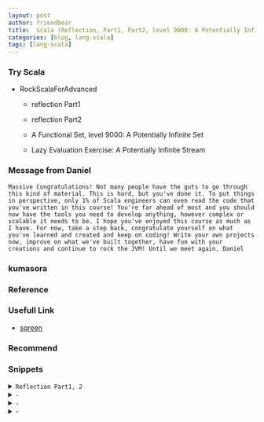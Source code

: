 ```yaml
---
layout: post
author: friendbear
title:  Scala (Reflection, Part1, Part2, level 9000: A Potentially Infinite Set)
categories: [blog, lang-scala]
tags: [lang-scala]
---
```


### Try Scala
- RockScalaForAdvanced
  - reflection Part1
  - reflection Part2

  - A Functional Set, level 9000: A Potentially Infinite Set
  - Lazy Evaluation Exercise: A Potentially Infinite Stream


### Message from Daniel
```
Massive Congratulations! Not many people have the guts to go through this kind of material. This is hard, but you've done it. To put things in perspective, only 1% of Scala engineers can even read the code that you've written in this course! You're far ahead of most and you should now have the tools you need to develop anything, however complex or scalable it needs to be. I hope you've enjoyed this course as much as I have. For now, take a step back, congratulate yourself on what you've learned and created and keep on coding! Write your own projects now, improve on what we've built together, have fun with your creations and continue to rock the JVM! Until we meet again, Daniel
```
### kumasora

### Reference

### Usefull Link
- [sqreen](https://my.sqreen.io/login)
### Recommend


### Snippets

<details>
<summary><code>Reflection Part1, 2</code></summary>
<pre>
<code>
#!/usr/bin/env amm
@main
def Reflection(args: String*) = {
  // reflection + macros + quasiquotes => METAPROGRAMING

  case class Person(name: String) {
    def sayMyName(): Unit = println(s"Hi, my name is $name")
  }

  // 0 - import
  import scala.reflect.runtime.{universe => ru}

  // 1 - MIRROR
  val m = ru.runtimeMirror(getClass.getClassLoader)

  // 2 - create a class object = "description"
  val clazz = m.staticClass("typesystem.Reflection.Person") // creating a class object by Name
  // 3 - create a reflected mirror = "can DO things"
  val cm = m.reflectClass(clazz)
  // 4 - get the constructor
  val constructor = clazz.primaryConstructor.asMethod
  // 5 - reflect the constructor
  val constructorMirror = cm.reflectConstructor(constructor)
  // 6 - invoke the constructor
  val instance = constructorMirror.apply("John")

  println(instance)

  // I have an instance
  val p = Person("Mary") // from the wire as a serialized object
  // method name computed from somewhere else
  val methodName = "sayMyName"

  // 1 - mirror
  // 2 - reflect the instance
  val reflected = m.reflect(p)
  // 3 - method symbol
  val methodSymbol = ru.typeOf[Person].decl(ru.TermName(methodName)).asMethod
  // 4 - reflect the method
  val method = reflected.reflectMethod(methodSymbol)
  // 5 - invoke the method

  method.apply()

  // type erasure

  // pp #1: differentiate types at runtime
  val numbers = List(1, 2, 3)
  numbers match {
    case listOfStrings: List[String] => println("list of strings") // => Choose compiler
    case listOfNumbers: List[Int] => println("list of numbers")
  }

  // pp #2: limitations on overloads
  //def processList(list: List[Int]): Int = 42
  //def processList(list: List[String]): Int = 45

  // TypeTags
  // 0 - import
  import ru._

  // 1 - creating a type tag "manually"
  val ttag = typeTag[Person]
  println(ttag.tpe) // typesystem.Reflection.Person

  class MyMap[K, V]
  // 2 - pass type tags as implicit parameters
  def getTypeArguments[T](value: T)(implicit typeTag: TypeTag[T]) = typeTag.tpe match {
    case TypeRef(_, _, typeArguments) => typeArguments
    case _ => List()
  }

  val myMap = new MyMap[Int, String]
  val typeArgs = getTypeArguments(myMap) //(typeTag: TypeTag[MyMap[Int,String]])
  println(typeArgs)

  def isSubtype[A, B](implicit ttagA: TypeTag[A], ttagB: TypeTag[B]): Boolean = {
    ttagA.tpe <:< ttagB.tpe
  }
  class Animal
  class Dog extends Animal
  println(isSubtype[Dog, Animal])

  val symplify = {
    // 3 - method symbol
    val anotherMethodSymbol = typeTag[Person].tpe.decl(ru.TermName(methodName)).asMethod
    // 4 - reflect the method
    val sameMethod = reflected.reflectMethod(anotherMethodSymbol)
    // 5 - invoke the method
    sameMethod.apply()
  }
}
</code>
</pre>
</details>

<details>
<summary><code>-</code></summary>
<pre>
<code>
#!/usr/bin/env amm

@main
def StructuralTypes(args: String*) = {

}

</code>
</pre>
</details>
<details>
<summary><code>-</code></summary>
<pre>
<code>
#!/usr/bin/env amm

@main
def SelfTypes(args: String*) = {
}
</code>
</pre>
</details>
<details>
<summary>-</summary>
<pre>
<code>
#!/usr/bin/env amm

@main
def ImplicitOrdering(args: String*) = {
}

</code>
</pre>
</details>

